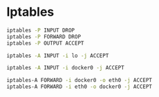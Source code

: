 # Iptables

```sh
iptables -P INPUT DROP
iptables -P FORWARD DROP
iptables -P OUTPUT ACCEPT

iptables -A INPUT -i lo -j ACCEPT
```

```sh
iptables -A INPUT -i docker0 -j ACCEPT
```

```sh
iptables-A FORWARD -i docker0 -o eth0 -j ACCEPT
iptables-A FORWARD -i eth0 -o docker0 -j ACCEPT
```
